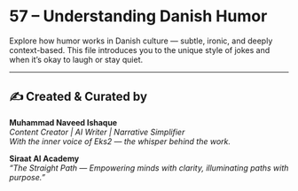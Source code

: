 # 57 – Understanding Danish Humor

Explore how humor works in Danish culture — subtle, ironic, and deeply context-based. This file introduces you to the unique style of jokes and when it’s okay to laugh or stay quiet.

---
✍️ Created & Curated by  
---

**Muhammad Naveed Ishaque**  
*Content Creator | AI Writer | Narrative Simplifier*  
*With the inner voice of Eks2 — the whisper behind the work.*  

**Siraat AI Academy**  
*“The Straight Path — Empowering minds with clarity, illuminating paths with purpose.”*
